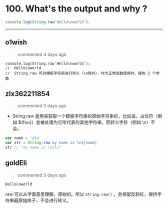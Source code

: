 
 # 100. What's the output and why ? 
 ```javascript
console.log(String.raw`Hello\nworld`);
``` 
 ***
## o1wish 
 > commented 4 days ago 


```
console.log(String.raw`Hello\nworld`);
//  Hello\nworld
//  String.raw 可对模板字符串进行转义（\n除外），作为正常函数使用时，接收 2 个参数

```
## zlx362211854 
 > commented 3 days ago 

* String.raw 是用来获取一个模板字符串的原始字符串的，比如说，占位符（例如 ${foo}）会被处理为它所代表的其他字符串，而转义字符（例如 \n）不会。

```js
var name = 'zlx'
var str = String.raw`my name is \n${name}`
str // "my name is \nzlx"

```
## goldEli 
 > commented 3 days ago 

`Hello\nworld`

raw 可以从字面意思理解，原始的。所以 `String.raw()` ，会保留反斜杠，保持字符串最原始样子，不会进行转义。